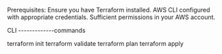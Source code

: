 Prerequisites:
Ensure you have Terraform installed.
AWS CLI configured with appropriate credentials.
Sufficient permissions in your AWS account.

CLI -------------commands

terraform init
terraform validate
terraform plan
terraform apply
